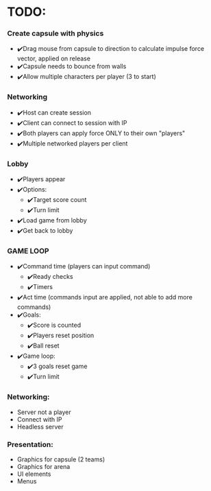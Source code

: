 # TODO: 

### Create capsule with physics
- ✔️Drag mouse from capsule to direction to calculate impulse force vector, applied on release
- ✔️Capsule needs to bounce from walls 
- ✔️Allow multiple characters per player (3 to start)

### Networking
- ✔️Host can create session
- ✔️Client can connect to session with IP
- ✔️Both players can apply force ONLY to their own "players"
- ✔️Multiple networked players per client

### Lobby
- ✔️Players appear
- ✔️Options:
	- ✔️Target score count 
	- ✔️Turn limit
- ✔️Load game from lobby
- ✔️Get back to lobby 
	
### GAME LOOP
- ✔️Command time (players can input command)
	- ✔️Ready checks
	- ✔️Timers
- ✔️Act time (commands input are applied, not able to add more commands)
- ✔️Goals:
	- ✔️Score is counted
	- ✔️Players reset position
	- ✔️Ball reset
- ✔️Game loop:
	- ✔️3 goals reset game
	- ✔️Turn limit

### Networking:
- Server not a player
- Connect with IP
- Headless server

### Presentation:
- Graphics for capsule (2 teams)
- Graphics for arena
- UI elements
- Menus
